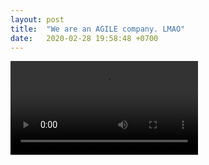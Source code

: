 ```yaml
---
layout: post
title:  "We are an AGILE company. LMAO"
date:   2020-02-28 19:58:48 +0700
---
```


<video controls>
    <source src="https://img-9gag-fun.9cache.com/photo/a5Ry9xG_460svvp9.webm" type="video/webm">
</video>
